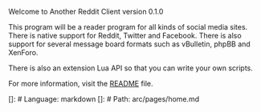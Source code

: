 Welcome to Another Reddit Client version 0.1.0

This program will be a reader program for all kinds of social media sites. There is native support for Reddit, Twitter and Facebook. There is also support for several message board formats such as vBulletin, phpBB and XenForo.

There is also an extension Lua API so that you can write your own scripts.

For more information, visit the [README](www.github.com/arc/README.md) file.

[]: # Language: markdown
[]: # Path: arc/pages/home.md

